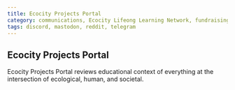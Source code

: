 ```yaml
---
title: Ecocity Projects Portal
category: communications, Ecocity Lifeong Learning Network, fundraising
tags: discord, mastodon, reddit, telegram
---
```


## Ecocity Projects Portal

Ecocity Projects Portal reviews educational  context of everything at the intersection of ecological, human, and societal.


